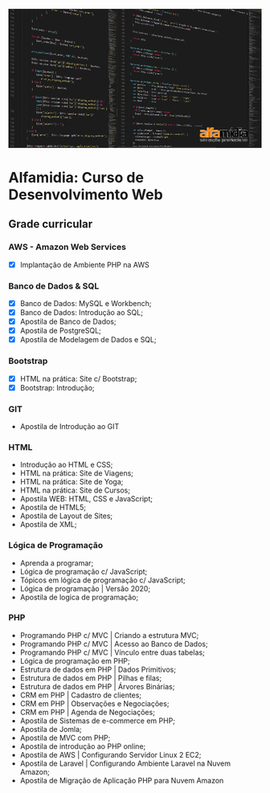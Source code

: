 ![Banner Desenvolvimento Web](img/banner-desenvolvimento-web.webp)

# Alfamidia: Curso de Desenvolvimento Web

## Grade curricular

### AWS - Amazon Web Services

- [x] Implantação de Ambiente PHP na AWS

### Banco de Dados & SQL

- [x] Banco de Dados: MySQL e Workbench;
- [x] Banco de Dados: Introdução ao SQL;
- [x] Apostila de Banco de Dados;
- [x] Apostila de PostgreSQL;
- [x] Apostila de Modelagem de Dados e SQL;

### Bootstrap

- [x] HTML na prática: Site c/ Bootstrap;
- [x] Bootstrap: Introdução;

### GIT

- Apostila de Introdução ao GIT

### HTML

- Introdução ao HTML e CSS;
- HTML na prática: Site de Viagens;
- HTML na prática: Site de Yoga;
- HTML na prática: Site de Cursos;
- Apostila WEB: HTML, CSS e JavaScript;
- Apostila de HTML5;
- Apostila de Layout de Sites;
- Apostila de XML;

### Lógica de Programação

- Aprenda a programar;
- Lógica de programação c/ JavaScript;
- Tópicos em lógica de programação c/ JavaScript;
- Lógica de programação | Versão 2020;
- Apostila de logica de programação;

### PHP

- Programando PHP c/ MVC | Criando a estrutura MVC;
- Programando PHP c/ MVC | Acesso ao Banco de Dados;
- Programando PHP c/ MVC | Vínculo entre duas tabelas;
- Lógica de programação em PHP;
- Estrutura de dados em PHP | Dados Primitivos;
- Estrutura de dados em PHP | Pilhas e filas;
- Estrutura de dados em PHP | Árvores Binárias;
- CRM em PHP | Cadastro de clientes;
- CRM em PHP | Observações e Negociações;
- CRM em PHP | Agenda de Negociações;
- Apostila de Sistemas de e-commerce em PHP;
- Apostila de Jomla;
- Apostila de MVC com PHP;
- Apostila de introdução ao PHP online;
- Apostila de AWS | Configurando Servidor Linux 2 EC2;
- Apostila de Laravel | Configurando Ambiente Laravel na Nuvem Amazon;
- Apostila de Migração de Aplicação PHP para Nuvem Amazon